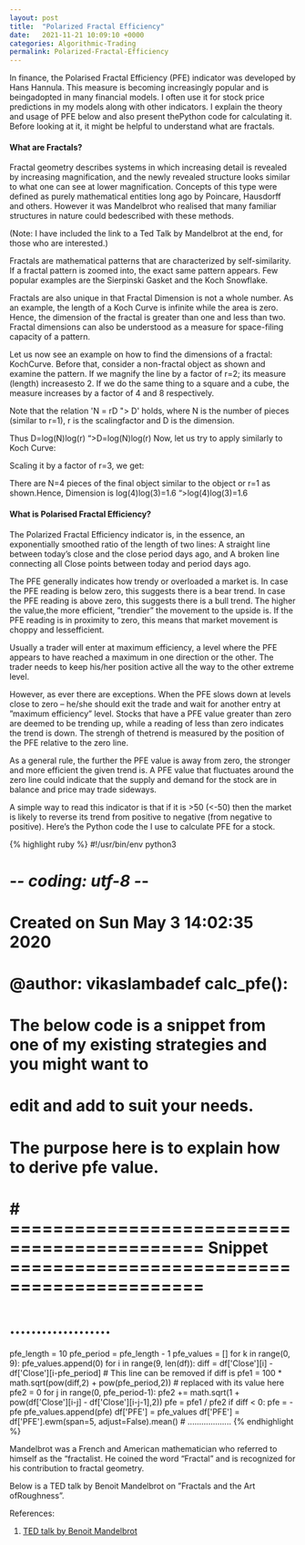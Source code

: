 ```yaml
---
layout: post
title:  "Polarized Fractal Efficiency"
date:   2021-11-21 10:09:10 +0000
categories: Algorithmic-Trading
permalink: Polarized-Fractal-Efficiency
---
```

In finance, the Polarised Fractal Efficiency (PFE) indicator was developed by Hans Hannula. This measure is becoming increasingly popular and is beingadopted in many financial models.
I often use it for stock price predictions in my models along with other indicators. I explain the theory and usage of PFE below and also present thePython code for calculating it. Before looking at it, it might be helpful to understand what are fractals. <!--more-->
<h4>
What are Fractals?
</h4>
Fractal geometry describes systems in which increasing detail is revealed by increasing magnification, and the newly revealed structure looks similar to what one can see at lower magnification. Concepts of this type were defined as purely mathematical entities long ago by Poincare, Hausdorff and others. However it was Mandelbrot who realised that many familiar structures in nature could bedescribed with these methods.

(Note: I have included the link to a Ted Talk by Mandelbrot at the end, for those who are interested.)

Fractals are mathematical patterns that are characterized by self-similarity. If a fractal pattern is zoomed into, the exact same pattern appears. Few popular examples are the Sierpinski Gasket and the Koch Snowflake.

Fractals are also unique in that Fractal Dimension is not a whole number. As an example, the length of a Koch Curve is infinite while the area is zero. Hence, the dimension of the fractal is greater than one and less than two. Fractal dimensions can also be understood as a measure for space-filing capacity of a pattern.

Let us now see an example on how to find the dimensions of a fractal: KochCurve. Before that, consider a non-fractal object as shown and examine the pattern. If we magnify the line by a factor of r=2; its measure (length) increasesto 2. If we do the same thing to a square and a cube, the measure increases by a factor of 4 and 8 respectively.

Note that the relation 'N = rD "> D' holds, where N is the number of pieces (similar to r=1), r is the scalingfactor and D is the dimension.

Thus D=log(N)log(r)
“>D=log(N)log(r)
Now, let us try to apply similarly to Koch Curve:


Scaling it by a factor of r=3, we get:

There are N=4 pieces of the final object similar to the object or r=1 as shown.Hence, Dimension is log(4)log(3)=1.6
“>log(4)log(3)=1.6

<h4>
What is Polarised Fractal Efficiency?
</h4>
The Polarized Fractal Efficiency indicator is, in the essence, an exponentially smoothed ratio of the length of two lines:
A straight line between today’s close and the close period days ago, and
A broken line connecting all Close points between today and period days ago.

The PFE generally indicates how trendy or overloaded a market is. In case the PFE reading is below zero, this suggests there is a bear trend. In case the PFE reading is above zero, this suggests there is a bull trend. The higher the value,the more efficient, ”trendier” the movement to the upside is. If the PFE reading is in proximity to zero, this means that market movement is choppy and lessefficient.

Usually a trader will enter at maximum efficiency, a level where the PFE appears to have reached a maximum in one direction or the other. The trader needs to keep his/her position active all the way to the other extreme level.

However, as ever there are exceptions. When the PFE slows down at levels close to zero – he/she should exit the trade and wait for another entry at ”maximum efficiency” level.
Stocks that have a PFE value greater than zero are deemed to be trending up, while a reading of less than zero indicates the trend is down. The strengh of thetrend is measured by the position of the PFE relative to the zero line.

As a general rule, the further the PFE value is away from zero, the stronger and more efficient the given trend is. A PFE value that fluctuates around the zero line could indicate that the supply and demand for the stock are in balance and price may trade sideways.

A simple way to read this indicator is that if it is >50 (<-50) then the market is likely to reverse its trend from positive to negative (from negative to positive).
Here’s the Python code the I use to calculate PFE for a stock.



{% highlight ruby %}
#!/usr/bin/env python3
# -*- coding: utf-8 -*-
# Created on Sun May 3 14:02:35 2020
# @author: vikaslambadef calc_pfe():
# The below code is a snippet from one of my existing strategies and you might want to 
# edit and add to suit your needs.
# The purpose here is to explain how to derive pfe value.
# # ============================================ Snippet ============================================
# ................... 
pfe_length = 10 
pfe_period = pfe_length - 1 
pfe_values = [] 
for k in range(0, 9): 
    pfe_values.append(0) 
for i in range(9, len(df)): 
    diff = df['Close'][i] - df['Close'][i-pfe_period] # This line can be removed if diff is pfe1 = 100 * math.sqrt(pow(diff,2) + pow(pfe_period,2)) 
    # replaced with its value here pfe2 = 0 
    for j in range(0, pfe_period-1): 
        pfe2 += math.sqrt(1 + pow(df['Close'][i-j] - df['Close'][i-j-1],2)) 
    pfe = pfe1 / pfe2 
    if diff < 0: 
        pfe = -pfe 
    pfe_values.append(pfe) 
    df['PFE'] = pfe_values 
    df['PFE'] = df['PFE'].ewm(span=5, adjust=False).mean()
    # ...................
{% endhighlight %}

Mandelbrot was a French and American mathematician who referred to himself as the “fractalist. He coined the word “Fractal” and is recognized for his contribution to fractal geometry.

Below is a TED talk by Benoit Mandelbrot on ”Fractals and the Art ofRoughness”.

References:
1. [TED talk by Benoit Mandelbrot][TED-talk-by-Benoit-Mandelbrot] 


[TED-talk-by-Benoit-Mandelbrot]: https://www.ted.com/talks/benoit_mandelbrot_fractals_and_the_art_of_roughness?language=en
